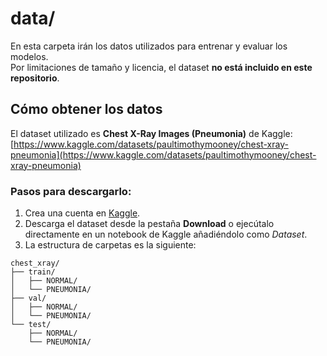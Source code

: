 # data/

En esta carpeta irán los datos utilizados para entrenar y evaluar los modelos.  
Por limitaciones de tamaño y licencia, el dataset **no está incluido en este repositorio**.

## Cómo obtener los datos

El dataset utilizado es **Chest X-Ray Images (Pneumonia)** de Kaggle:  
[https://www.kaggle.com/datasets/paultimothymooney/chest-xray-pneumonia](https://www.kaggle.com/datasets/paultimothymooney/chest-xray-pneumonia)

### Pasos para descargarlo:

1. Crea una cuenta en [Kaggle](https://www.kaggle.com/).
2. Descarga el dataset desde la pestaña **Download** o ejecútalo directamente en un notebook de Kaggle añadiéndolo como *Dataset*.
3. La estructura de carpetas es la siguiente:

```text
chest_xray/
├── train/
│   ├── NORMAL/
│   └── PNEUMONIA/
├── val/
│   ├── NORMAL/
│   └── PNEUMONIA/
└── test/
    ├── NORMAL/
    └── PNEUMONIA/
